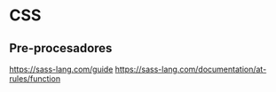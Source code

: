 # CSS
## Pre-procesadores

https://sass-lang.com/guide
https://sass-lang.com/documentation/at-rules/function